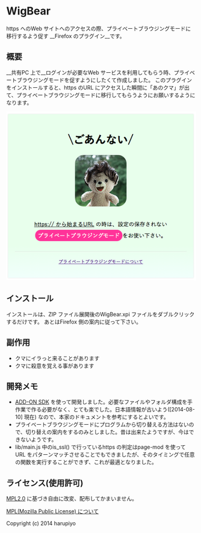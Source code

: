 WigBear
=======
https へのWeb サイトへのアクセスの際、プライベートブラウジングモードに移行するよう促す __Firefox のプラグイン__です。

概要
----
__共有PC 上で__ログインが必要なWeb サービスを利用してもらう時、プライベートブラウジングモードを促すようにしたくて作成しました。
このプラグインをインストールすると、https のURL にアクセスした瞬間に「あのクマ」が出て、プライベートブラウジングモードに移行してもらうようにお願いするようになります。

![サンプル](https://raw.githubusercontent.com/harupiyo/WigBear/master/sample.png)

インストール
------------
インストールは、ZIP ファイル展開後のWigBear.xpi ファイルをダブルクリックするだけです。
あとはFirefox 側の案内に従って下さい。

副作用
------
 * クマにイラっと来ることがあります
 * クマに殺意を覚える事があります

開発メモ
--------
 * [ADD-ON SDK](https://developer.mozilla.org/en-US/Add-ons/SDK/Guides) を使って開発しました。必要なファイルやフォルダ構成を手作業で作る必要がなく、とても楽でした。日本語情報が古いよう([2014-08-10] 現在) なので、本家のドキュメントを参考にするとよいです。
 * プライベートブラウジングモードにプログラムから切り替える方法はないので、切り替えの案内をするのみとしました。昔は出来たようですが、今はできないようです。
 * lib/main.js 中のis_ssl() で行っているhttps の判定はpage-mod を使ってURL をパターンマッチさせることでもできましたが、そのタイミングで任意の関数を実行することができず、これが最適となりました。

ライセンス(使用許可)
--------------------
[MPL2.0](https://www.mozilla.org/MPL/) に基づき自由に改変、配布してかまいません。

[MPL(Mozilla Public License) について](http://ja.wikipedia.org/wiki/Mozilla_Public_License)

Copyright (c) 2014 harupiyo
